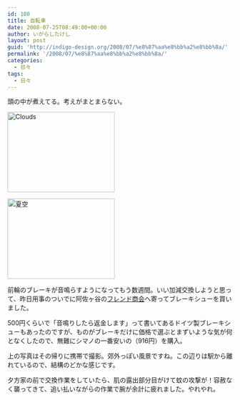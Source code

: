 ```yaml
---
id: 180
title: 自転車
date: 2008-07-25T08:49:00+00:00
author: いがらしたけし
layout: post
guid: 'http://indigo-design.org/2008/07/%e8%87%aa%e8%bb%a2%e8%bb%8a/'
permalink: '/2008/07/%e8%87%aa%e8%bb%a2%e8%bb%8a/'
categories:
  - 日々
tags:
  - 日々
---
```

<p>頭の中が煮えてる。考えがまとまらない。</p><p><a href="http://www.flickr.com/photos/takeshi81/2697479567/" title="Clouds by Takeshi*, on Flickr"><img src="http://farm4.static.flickr.com/3159/2697479567_9a0a780e99_m.jpg" width="240" height="180" alt="Clouds" /></a></p><p><a href="http://photozou.jp/photo/show/120767/11044877"><img src="http://art8.photozou.jp/pub/767/120767/photo/11044877.jpg" alt="夏空" width="240" height="180" /></a></p><p>前輪のブレーキが音鳴らすようになってもう数週間。いい加減交換しようと思って、昨日用事のついでに阿佐ヶ谷の<a href="http://www.friendsyokai.co.jp/">フレンド商会</a>へ寄ってブレーキシューを買いました。</p><p>500円くらいで「音鳴りしたら返金します」って書いてあるドイツ製ブレーキシューもあったのですが、ものがブレーキだけに価格で選ぶとまずいような気が何となくしたので、無難にシマノの一番安いの（916円）を購入。</p><p>上の写真はその帰りに携帯で撮影。郊外っぽい風景ですね。この辺りは駅から離れているので、結構のどかな感じです。</p><p>夕方家の前で交換作業をしていたら、肌の露出部分目がけて蚊の攻撃が！容赦なく襲ってきて、追い払いながらの作業で腕が余計に疲れました。やれやれ。</p>